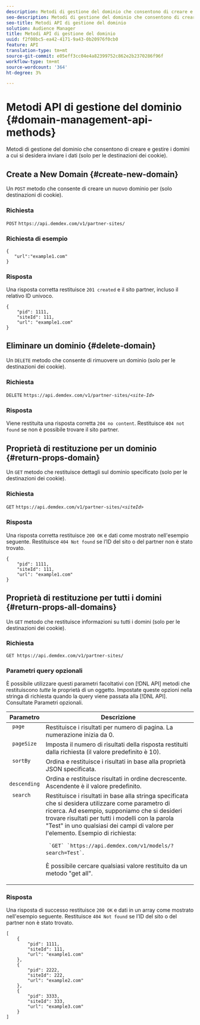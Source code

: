 ```yaml
---
description: Metodi di gestione del dominio che consentono di creare e gestire i domini a cui si desidera inviare i dati (solo per le destinazioni dei cookie).
seo-description: Metodi di gestione del dominio che consentono di creare e gestire i domini a cui si desidera inviare i dati (solo per le destinazioni dei cookie).
seo-title: Metodi API di gestione del dominio
solution: Audience Manager
title: Metodi API di gestione del dominio
uuid: f2f08bc5-ea42-4171-9a43-0b20976f0cb0
feature: API
translation-type: tm+mt
source-git-commit: e05eff3cc04e4a82399752c862e2b2370286f96f
workflow-type: tm+mt
source-wordcount: '364'
ht-degree: 3%

---
```



# Metodi API di gestione del dominio {#domain-management-api-methods}

Metodi di gestione del dominio che consentono di creare e gestire i domini a cui si desidera inviare i dati (solo per le destinazioni dei cookie).

<!-- c_partner_site.xml -->

## Create a New Domain {#create-new-domain}

Un `POST` metodo che consente di creare un nuovo dominio per (solo destinazioni di cookie).

<!-- r_post_new_partner_site.xml -->

### Richiesta

`POST` `https://api.demdex.com/v1/partner-sites/`

### Richiesta di esempio

```
{
   "url":"example1.com"
}
```

### Risposta

Una risposta corretta restituisce `201 created` e il sito partner, incluso il relativo ID univoco.

```
{
    "pid": 1111,
    "siteId": 111,
    "url": "example1.com"
}
```

## Eliminare un dominio {#delete-domain}

Un `DELETE` metodo che consente di rimuovere un dominio (solo per le destinazioni dei cookie).

<!-- r_delete_partner_site.xml -->

### Richiesta

`DELETE` `https://api.demdex.com/v1/partner-sites/`*`<site-Id>`*

### Risposta

Viene restituita una risposta corretta `204 no content`. Restituisce `404 not found` se non è possibile trovare il sito partner.

## Proprietà di restituzione per un dominio {#return-props-domain}

Un `GET` metodo che restituisce dettagli sul dominio specificato (solo per le destinazioni dei cookie).

<!-- r_get_partner_site.xml -->

### Richiesta

`GET` `https://api.demdex.com/v1/partner-sites/`*`<siteId>`*

### Risposta

Una risposta corretta restituisce `200 OK` e dati come mostrato nell&#39;esempio seguente. Restituisce `404 Not found` se l’ID del sito o del partner non è stato trovato.

```
{
    "pid": 1111,
    "siteId": 111,
    "url": "example1.com"
}
```

## Proprietà di restituzione per tutti i domini {#return-props-all-domains}

Un `GET` metodo che restituisce informazioni su tutti i domini (solo per le destinazioni dei cookie).

<!-- r_get_partner_sites.xml -->

### Richiesta

`GET https://api.demdex.com/v1/partner-sites/`

### Parametri query opzionali

È possibile utilizzare questi parametri facoltativi con [!DNL API] metodi che restituiscono *tutte* le proprietà di un oggetto. Impostate queste opzioni nella stringa di richiesta quando la query viene passata alla [!DNL API]. Consultate Parametri [](../../api/rest-api-main/aam-api-getting-started.md#optional-api-query-parameters)opzionali.

<table id="table_B05A8EE22C9A4C72B84A8479E1AB7D0A"> 
 <thead> 
  <tr> 
   <th colname="col1" class="entry"> Parametro </th> 
   <th colname="col2" class="entry"> Descrizione </th> 
  </tr>
 </thead>
 <tbody> 
  <tr valign="top"> 
   <td colname="col1"><code> page</code> </td> 
   <td colname="col2"> Restituisce i risultati per numero di pagina. La numerazione inizia da 0. </td> 
  </tr> 
  <tr valign="top"> 
   <td colname="col1"><code> pageSize</code> </td> 
   <td colname="col2"> Imposta il numero di risultati della risposta restituiti dalla richiesta (il valore predefinito è 10). </td>
  </tr>
  <tr valign="top"> 
   <td colname="col1"><code> sortBy</code> </td> 
   <td colname="col2"> Ordina e restituisce i risultati in base alla proprietà JSON specificata. </td>
  </tr>
  <tr valign="top"> 
   <td colname="col1"><code> descending</code> </td>
   <td colname="col2"> Ordina e restituisce risultati in ordine decrescente. Ascendente è il valore predefinito. </td>
  </tr>
  <tr valign="top">
   <td colname="col1"><code> search</code> </td>
   <td colname="col2">Restituisce i risultati in base alla stringa specificata che si desidera utilizzare come parametro di ricerca. Ad esempio, supponiamo che si desideri trovare risultati per tutti i modelli con la parola "Test" in uno qualsiasi dei campi di valore per l'elemento. Esempio di richiesta: <p><code> `GET` `https://api.demdex.com/v1/models/?search=Test`</code>. </p> <p>È possibile cercare qualsiasi valore restituito da un metodo "get all". </p> </td>
  </tr> 
 </tbody> 
</table>

### Risposta

Una risposta di successo restituisce `200 OK` e dati in un array come mostrato nell&#39;esempio seguente. Restituisce `404 Not found` se l’ID del sito o del partner non è stato trovato.

```
[
    {
        "pid": 1111,
        "siteId": 111,
        "url": "example1.com"
    },
    {
        "pid": 2222,
        "siteId": 222,
        "url": "example2.com"
    },
    {
        "pid": 3333,
        "siteId": 333,
        "url": "example3.com"
    }
]
```
